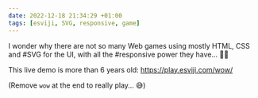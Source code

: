 ```yaml
---
date: 2022-12-18 21:34:29 +01:00
tags: [esviji, SVG, responsive, game]
---
```


I wonder why there are not so many Web games using mostly HTML, CSS and #SVG for the UI, with all the #responsive power they have… 🤷‍♂️

This live demo is more than 6 years old: https://play.esviji.com/wow/

(Remove `wow` at the end to really play… 😅)